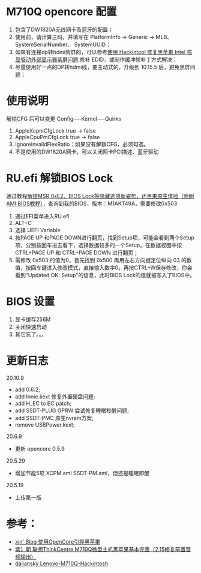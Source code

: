 # M710Q opencore 配置
1. 包含了DW1820A无线网卡及蓝牙的配置；
2. 使用前，请计算三码，并填写在 PlatformInfo -> Generic -> MLB、 SystemSerialNumber、 SystemUUID；
3. 如果有连接dp转hdmi紫屏的，可以参考[使用 Hackintool 修复黑苹果 Intel 核显驱动外部显示器紫屏问题](https://blog.skk.moe/post/hackintosh-fix-magenta-screen/),修补 EDID，或制作缓冲帧补丁方式解决；
4. 尽量使用好一点的DP转hdmi线，要主动式的，升级到 10.15.5 后，避免黑屏问题；

# 使用说明
解锁CFG 后可以变更 Config—–Kernel—–Quirks
1. AppleXcpmCfgLock true -> false
2. AppleCpuPmCfgLock true -> false
3. IgnoreInvalidFlexRatio：如果没有解鎖CFG，必须勾选。
4. 不是使用的DW1820A网卡，可以关闭网卡PCI描述、蓝牙驱动

# RU.efi 解锁BIOS Lock
通过教程[解锁MSR 0xE2、BIOS Lock等隐藏选项新姿势，还黑果原生体验（附刷AMI BIOS教程）](http://bbs.pcbeta.com/viewthread-1834965-1-1.html)，查询到我的BIOS，版本：M1AKT49A，需要修改0x503
1. 通过EFI菜单进入RU.efi
2. ALT+C
3. 选择 UEFI Variable
4. 按PAGE UP 和PAGE DOWN进行翻页，找到Setup项，可能会看到两个Setup项，分别按回车进去看下，选择数据较多的一个Setup。在数据视图中按CTRL+PAGE UP 和 CTRL+PAGE DOWN 进行翻页；
5. 需修改 0x503 的值为0，首先找到 0x500 再用左右方向键定位纵向 03 的数值，按回车键进入修改模式，直接输入数字0，再按CTRL+W保存修改，你会看到"Updated OK: Setup"的信息，此时BIOS Lock的值就被写入了BIOS中。

# BIOS 设置
1. 显卡缓存256M
2. 关闭快速启动
3. 其它忘了。。。

# 更新日志
20.10.9
- add 0.6.2;
- add Innie.kext 修复外置硬盘问题;
- add H_EC to EC patch;
- add SSDT-PLUG GPRW 尝试修复睡眠秒醒问题;
- add SSDT-PMC 原生nvram方案;
- remove USBPower.kext;

20.6.9
- 更新 opencore 0.5.9

20.5.29
- 增加节能5项 XCPM.aml SSDT-PM.aml，但还是睡眠即醒

20.5.19
- 上传第一版

# 参考：
- [xjn' Blog 使用OpenCore引导黑苹果](https://blog.xjn819.com/?p=543)
- [紫氵朝 联想ThinkCentre M710Q微型主机黑苹果基本完善（2.15修复前置音频输出）](http://bbs.pcbeta.com/forum.php?mod=viewthread&tid=1826205)
- [daliansky Lenovo-M710Q-Hackintosh](https://github.com/daliansky/Lenovo-M710Q-Hackintosh)
